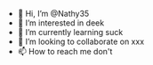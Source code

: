 - 👋 Hi, I’m @Nathy35
- 👀 I’m interested in deek
- 🌱 I’m currently learning suck
- 💞️ I’m looking to collaborate on xxx
- 📫 How to reach me don't

<!---
Nathy35/Nathy35 is a ✨ special ✨ repository because its `README.md` (this file) appears on your GitHub profile.
You can click the Preview link to take a look at your changes.
--->

